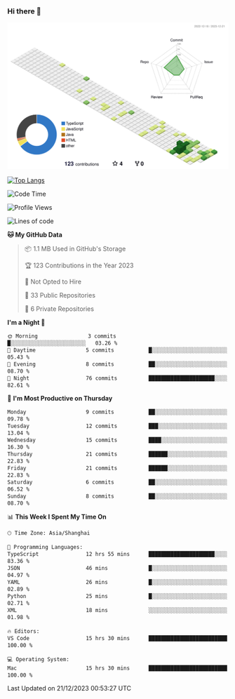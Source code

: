 ### Hi there 👋

![](./profile-3d-contrib/profile-green-animate.svg)

 

[![Top Langs](https://github-readme-stats.vercel.app/api/top-langs/?username=RunnningDogg)](https://github.com/anuraghazra/github-readme-stats)


 

<!--START_SECTION:waka-->
![Code Time](http://img.shields.io/badge/Code%20Time-61%20hrs%2058%20mins-blue)

![Profile Views](http://img.shields.io/badge/Profile%20Views-19-blue)

![Lines of code](https://img.shields.io/badge/From%20Hello%20World%20I%27ve%20Written-211.5%20thousand%20lines%20of%20code-blue)

**🐱 My GitHub Data** 

> 📦 1.1 MB Used in GitHub's Storage 
 > 
> 🏆 123 Contributions in the Year 2023
 > 
> 🚫 Not Opted to Hire
 > 
> 📜 33 Public Repositories 
 > 
> 🔑 6 Private Repositories 
 > 
**I'm a Night 🦉** 

```text
🌞 Morning                3 commits           █░░░░░░░░░░░░░░░░░░░░░░░░   03.26 % 
🌆 Daytime                5 commits           █░░░░░░░░░░░░░░░░░░░░░░░░   05.43 % 
🌃 Evening                8 commits           ██░░░░░░░░░░░░░░░░░░░░░░░   08.70 % 
🌙 Night                  76 commits          █████████████████████░░░░   82.61 % 
```
📅 **I'm Most Productive on Thursday** 

```text
Monday                   9 commits           ██░░░░░░░░░░░░░░░░░░░░░░░   09.78 % 
Tuesday                  12 commits          ███░░░░░░░░░░░░░░░░░░░░░░   13.04 % 
Wednesday                15 commits          ████░░░░░░░░░░░░░░░░░░░░░   16.30 % 
Thursday                 21 commits          ██████░░░░░░░░░░░░░░░░░░░   22.83 % 
Friday                   21 commits          ██████░░░░░░░░░░░░░░░░░░░   22.83 % 
Saturday                 6 commits           ██░░░░░░░░░░░░░░░░░░░░░░░   06.52 % 
Sunday                   8 commits           ██░░░░░░░░░░░░░░░░░░░░░░░   08.70 % 
```


📊 **This Week I Spent My Time On** 

```text
🕑︎ Time Zone: Asia/Shanghai

💬 Programming Languages: 
TypeScript               12 hrs 55 mins      █████████████████████░░░░   83.36 % 
JSON                     46 mins             █░░░░░░░░░░░░░░░░░░░░░░░░   04.97 % 
YAML                     26 mins             █░░░░░░░░░░░░░░░░░░░░░░░░   02.89 % 
Python                   25 mins             █░░░░░░░░░░░░░░░░░░░░░░░░   02.71 % 
XML                      18 mins             ░░░░░░░░░░░░░░░░░░░░░░░░░   01.98 % 

🔥 Editors: 
VS Code                  15 hrs 30 mins      █████████████████████████   100.00 % 

💻 Operating System: 
Mac                      15 hrs 30 mins      █████████████████████████   100.00 % 
```


 Last Updated on 21/12/2023 00:53:27 UTC
<!--END_SECTION:waka-->
